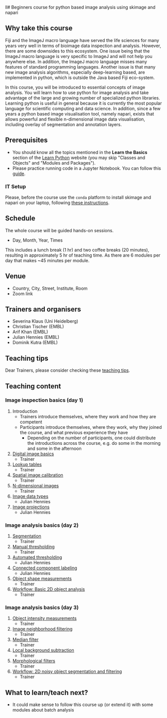 ll# Beginners course for python based image analysis using skimage and napari

## Why take this course

Fiji and the ImageJ macro language have served the life sciences for many years very well in terms of bioimage data inspection and analysis. However, there are some downsides to this ecosystem. One issue being that the ImageJ macro language is very specific to ImageJ and will not help you anywhere else. In addition, the ImageJ macro language misses many features of standard programming languages. Another issue is that many new image analysis algorithms, especially deep-learning based, are implemented in python, which is outside the Java based Fiji eco-system.

In this course, you will be introduced to essential concepts of image analysis. You will learn how to use python for image analysis and take advantage of the large and growing number of specialized python libraries. Learning python is useful in general because it is currently the most popular language for scientific computing and data science. In addition, since a few years a python based image visualisation tool, namely napari, exists that allows powerful and flexible n-dimensional image data visualisation, including overlay of segmentation and annotation layers.

## Prerequisites

* You should know all the topics mentioned in the **Learn the Basics** section of the [Learn Python](https://www.learnpython.org/en/Welcome) website (you may skip "Classes and Objects" and "Modules and Packages").
* Please practice running code in a Jupyter Notebook. You can follow this [guide](https://jupyter.org/try-jupyter/retro/notebooks/?path=notebooks/Intro.ipynb).

### IT Setup

Please, before the course use the `conda` platform to install skimage and napari on your laptop, following [these instructions](https://neubias.github.io/training-resources/tool_installation/index.html#skimage_napari). 

## Schedule

The whole course will be guided hands-on sessions.

- Day, Month, Year, Times

This includes a lunch break (1 hr) and two coffee breaks (20 minutes), resulting in approximately 5 hr of teaching time.
As there are 6 modules per day that makes ~45 minutes per module.

## Venue

- Country, City, Street, Institute, Room
- Zoom link

## Trainers and organisers

- Severina Klaus (Uni Heidelberg)
- Christian Tischer (EMBL)
- Arif Khan (EMBL)
- Julian Hennies (EMBL)
- Dominik Kutra (EMBL)

## Teaching tips

Dear Trainers, please consider checking these [teaching tips](https://github.com/NEUBIAS/training-resources/blob/master/TEACHING_TIPS.md).

## Teaching content

### Image inspection basics (day 1)

1. Introduction
    - Trainers introduce themselves, where they work and how they are competent
    - Participants introduce themselves, where they work, why they joined the course, and what previous experience they have
        - Depending on the number of participants, one could distribute the introductions across the course, e.g. do some in the morning and some in the afternoon
1. [Digital image basics](https://neubias.github.io/training-resources/pixels/index.html)
    - Trainer 
1. [Lookup tables](https://neubias.github.io/training-resources/lut/index.html)
    - Trainer
1. [Spatial image calibration](https://neubias.github.io/training-resources/spatial_calibration/index.html) 
    - Trainer
1. [N-dimensional images](https://neubias.github.io/training-resources/multidimensional_image_basics/index.html)
    - Trainer
1. [Image data types](https://neubias.github.io/training-resources/datatypes/index.html) 
    - Julian Hennies
1. [Image projections](https://neubias.github.io/training-resources/projections/index.html)
    - Julian Hennies

### Image analysis basics (day 2)

1. [Segmentation](https://neubias.github.io/training-resources/segmentation/index.html)
    - Trainer
1. [Manual thresholding](https://neubias.github.io/training-resources/binarization/index.html)
    - Trainer
1. [Automated thresholding](https://neubias.github.io/training-resources/auto_threshold/index.html) 
    - Julian Hennies
1. [Connected component labeling](https://neubias.github.io/training-resources/connected_components/index.html)
    - Julian Hennies
1. [Object shape measurements](https://neubias.github.io/training-resources/measure_shapes/index.html)
    - Trainer
1. [Workflow: Basic 2D object analysis](https://neubias.github.io/training-resources/workflow_segment_2d_nuclei_measure_shape/index.html)
    - Trainer

### Image analysis basics (day 3)

1. [Object intensity measurements](https://neubias.github.io/training-resources/measure_intensities/index.html)
    - Trainer
1. [Image neighborhood filtering](https://neubias.github.io/training-resources/filter_neighbourhood/index.html)
    - Trainer
1. [Median filter](https://neubias.github.io/training-resources/median_filter/index.html)
    - Trainer
1. [Local background subtraction](https://neubias.github.io/training-resources/local_background_correction/index.html)
    - Trainer 
1. [Morphological filters](https://neubias.github.io/training-resources/filter_morphological/index.html)
    - Trainer
1. [Workflow: 2D noisy object segmentation and filtering](https://neubias.github.io/training-resources/workflow_segment_2d_noisy_nuclei_filter_objects_measure_shape/index.html)
    - Trainer


## What to learn/teach next?

- It could make sense to follow this course up (or extend it) with some modules about batch analysis

